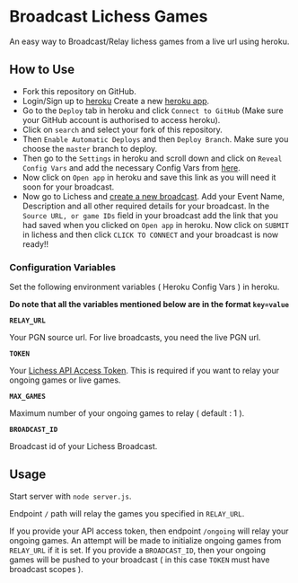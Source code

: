 # Broadcast Lichess Games

An easy way to Broadcast/Relay lichess games from a live url using heroku.

## How to Use

- Fork this repository on GitHub.
- Login/Sign up to [heroku](https://signup.heroku.com) Create a new [heroku app](https://dashboard.heroku.com/new-app).
- Go to the `Deploy` tab in heroku and click `Connect to GitHub` (Make sure your GitHub account is authorised to access heroku).
- Click on `search` and select your fork of this repository.
- Then `Enable Automatic Deploys` and then `Deploy Branch`. Make sure you choose the `master` branch to deploy.
- Then go to the `Settings` in heroku and scroll down and click on `Reveal Config Vars` and add the necessary Config Vars from [here](https://github.com/TheYoBots/Broadcast-Lichess-Games#configuration-variables).
- Now click on `Open app` in heroku and save this link as you will need it soon for your broadcast.
- Now go to Lichess and [create a new broadcast](https://lichess.org/broadcast/new). Add your Event Name, Description and all other required details for your broadcast. In the `Source URL, or game IDs` field in your broadcast add the link that you had saved when you clicked on `Open app` in heroku. Now click on `SUBMIT` in lichess and then click `CLICK TO CONNECT` and your broadcast is now ready!!

### Configuration Variables

Set the following environment variables ( Heroku Config Vars ) in heroku.

**Do note that all the variables mentioned below are in the format `key=value`**

**`RELAY_URL`**

Your PGN source url. For live broadcasts, you need the live PGN url.

**`TOKEN`**

Your [Lichess API Access Token](https://lichess.org/account/oauth/token/create?). This is required if you want to relay your ongoing games or live games.

**`MAX_GAMES`**

Maximum number of your ongoing games to relay ( default : 1 ).

**`BROADCAST_ID`**

Broadcast id of your Lichess Broadcast.

## Usage

Start server with `node server.js`.

Endpoint `/` path will relay the games you specified in `RELAY_URL`.

If you provide your API access token, then endpoint `/ongoing` will relay your ongoing games. An attempt will be made to initialize ongoing games from `RELAY_URL` if it is set. If you provide a `BROADCAST_ID`, then your ongoing games will be pushed to your broadcast ( in this case `TOKEN` must have broadcast scopes ).
